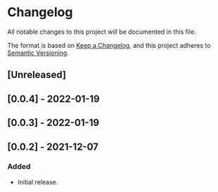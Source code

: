 # Changelog

All notable changes to this project will be documented in this file.

The format is based on [Keep a Changelog](https://keepachangelog.com/en/1.0.0/),
and this project adheres to [Semantic Versioning](https://semver.org/spec/v2.0.0.html).

## [Unreleased]

## [0.0.4] - 2022-01-19

## [0.0.3] - 2022-01-19

## [0.0.2] - 2021-12-07

### Added
- Initial release.
